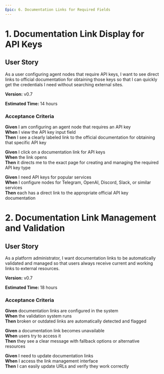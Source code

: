 ```yaml
---
Epic: 6. Documentation Links for Required Fields
---
```


# 1. Documentation Link Display for API Keys

## User Story
As a user configuring agent nodes that require API keys, I want to see direct links to official documentation for obtaining those keys so that I can quickly get the credentials I need without searching external sites.

**Version:** v0.7

**Estimated Time:** 14 hours

### Acceptance Criteria
**Given** I am configuring an agent node that requires an API key  
**When** I view the API key input field  
**Then** I see a clearly labeled link to the official documentation for obtaining that specific API key  

**Given** I click on a documentation link for API keys  
**When** the link opens  
**Then** it directs me to the exact page for creating and managing the required API key type  

**Given** I need API keys for popular services  
**When** I configure nodes for Telegram, OpenAI, Discord, Slack, or similar services  
**Then** each has a direct link to the appropriate official API key documentation  

# 2. Documentation Link Management and Validation

## User Story
As a platform administrator, I want documentation links to be automatically validated and managed so that users always receive current and working links to external resources.

**Version:** v0.7

**Estimated Time:** 18 hours

### Acceptance Criteria
**Given** documentation links are configured in the system  
**When** the validation system runs  
**Then** broken or outdated links are automatically detected and flagged  

**Given** a documentation link becomes unavailable  
**When** users try to access it  
**Then** they see a clear message with fallback options or alternative resources  

**Given** I need to update documentation links  
**When** I access the link management interface  
**Then** I can easily update URLs and verify they work correctly  
